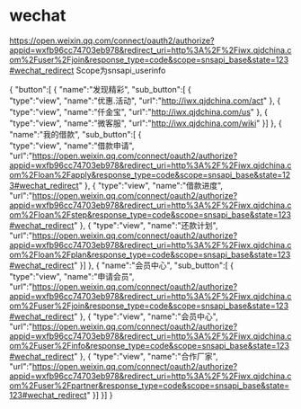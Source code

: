 # wechat

https://open.weixin.qq.com/connect/oauth2/authorize?appid=wxfb96cc74703eb978&redirect_uri=http%3A%2F%2Fiwx.qjdchina.com%2Fuser%2Fjoin&response_type=code&scope=snsapi_base&state=123#wechat_redirect
Scope为snsapi_userinfo

{
     "button":[
      {
           "name":"发现精彩",
           "sub_button":[
           {	
               "type":"view",
               "name":"优惠.活动",
               "url":"http://iwx.qjdchina.com/act"
            },
            {
               "type":"view",
               "name":"仟金宝",
               "url":"http://iwx.qjdchina.com/us"
            },
            {
               "type":"view",
               "name":"微客服",
               "url":"http://iwx.qjdchina.com/wiki"
            }]
       },
	   {
           "name":"我的借款",
           "sub_button":[
           {	
               "type":"view",
               "name":"借款申请",
               "url":"https://open.weixin.qq.com/connect/oauth2/authorize?appid=wxfb96cc74703eb978&redirect_uri=http%3A%2F%2Fiwx.qjdchina.com%2Floan%2Fapply&response_type=code&scope=snsapi_base&state=123#wechat_redirect"
            },
            {
               "type":"view",
               "name":"借款进度",
               "url":"https://open.weixin.qq.com/connect/oauth2/authorize?appid=wxfb96cc74703eb978&redirect_uri=http%3A%2F%2Fiwx.qjdchina.com%2Floan%2Fstep&response_type=code&scope=snsapi_base&state=123#wechat_redirect"
            },
            {
               "type":"view",
               "name":"还款计划",
               "url":"https://open.weixin.qq.com/connect/oauth2/authorize?appid=wxfb96cc74703eb978&redirect_uri=http%3A%2F%2Fiwx.qjdchina.com%2Floan%2Fplan&response_type=code&scope=snsapi_base&state=123#wechat_redirect"
            }]
       },
	   {
           "name":"会员中心",
           "sub_button":[
           {	
               "type":"view",
               "name":"申请会员",
               "url":"https://open.weixin.qq.com/connect/oauth2/authorize?appid=wxfb96cc74703eb978&redirect_uri=http%3A%2F%2Fiwx.qjdchina.com%2Fuser%2Fjoin&response_type=code&scope=snsapi_base&state=123#wechat_redirect"
            },
            {
               "type":"view",
               "name":"会员中心",
               "url":"https://open.weixin.qq.com/connect/oauth2/authorize?appid=wxfb96cc74703eb978&redirect_uri=http%3A%2F%2Fiwx.qjdchina.com%2Fuser%2Finfo&response_type=code&scope=snsapi_base&state=123#wechat_redirect"
            },
            {
               "type":"view",
               "name":"合作厂家",
               "url":"https://open.weixin.qq.com/connect/oauth2/authorize?appid=wxfb96cc74703eb978&redirect_uri=http%3A%2F%2Fiwx.qjdchina.com%2Fuser%2Fpartner&response_type=code&scope=snsapi_base&state=123#wechat_redirect"
            }]
       }]
 }
